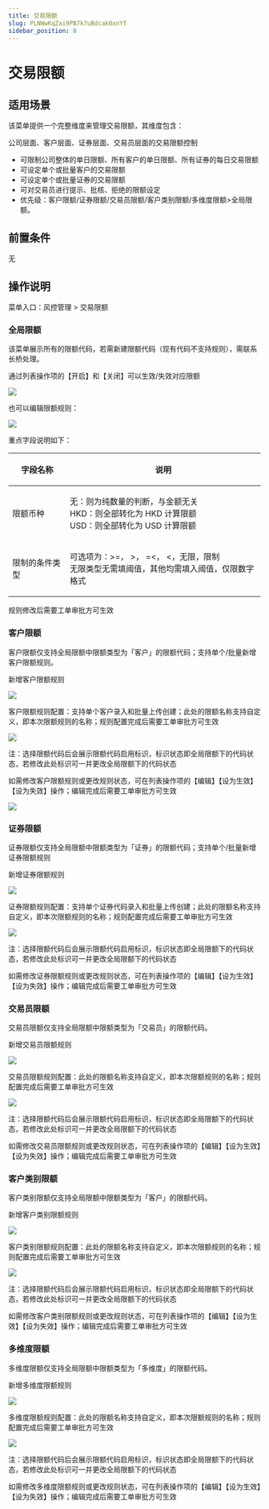 ```yaml
---
title: 交易限额
slug: PLNWwKqZai9PB7k7uBdcak0xnYf
sidebar_position: 8
---
```



# 交易限额

## 适用场景

该菜单提供一个完整维度来管理交易限额，其维度包含：

公司层面、客户层面、证券层面、交易员层面的交易限额控制

- 可限制公司整体的单日限额、所有客户的单日限额、所有证券的每日交易限额
- 可设定单个或批量客户的交易限额 
- 可设定单个或批量证券的交易限额 
- 可对交易员进行提示、批核、拒绝的限额设定
- 优先级：客户限额/证券限额/交易员限额/客户类别限额/多维度限额&gt;全局限额。

## 前置条件

无

## 操作说明

菜单入口：风控管理 &gt; 交易限额

### 全局限额

该菜单展示所有的限额代码，若需新建限额代码（现有代码不支持规则），需联系长桥处理。

通过列表操作项的【开启】和【关闭】可以生效/失效对应限额

<img src="/assets/WAZ3b7NTKo98rExkuqGc7QIInSc.png" src-width="3266" src-height="853" align="center"/>

也可以编辑限额规则：

<img src="/assets/Or7abKxpJoQwcNxARiXcaqXcnwb.png" src-width="3276" src-height="1638" align="center"/>

重点字段说明如下：

<table header_column="1" header_row="1">
<colgroup>
<col width="172"/>
<col width="612"/>
</colgroup>
<thead>
<tr><th><p>字段名称</p></th><th><p>说明</p></th></tr>
</thead>
<tbody>
<tr><td><p>限额币种</p></td><td><p>无：则为纯数量的判断，与金额无关<br/>HKD：则全部转化为 HKD 计算限额<br/>USD：则全部转化为 USD 计算限额 </p></td></tr>
<tr><td><p>限制的条件类型</p></td><td><p>可选项为：&gt;=， &gt;， =&lt;， &lt;，无限，限制<br/>无限类型无需填阈值，其他均需填入阈值，仅限数字格式</p></td></tr>
</tbody>
</table>

规则修改后需要工单审批方可生效

### 客户限额

客户限额仅支持全局限额中限额类型为「客户」的限额代码；支持单个/批量新增客户限额规则。

新增客户限额规则

<img src="/assets/Km5NbSMUXoNQ6lxyNQwcSN6unbg.png" src-width="3238" src-height="690" align="center"/>

客户限额规则配置：支持单个客户录入和批量上传创建；此处的限额名称支持自定义，即本次限额规则的名称；规则配置完成后需要工单审批方可生效

<img src="/assets/U485bLrIHo6E2qxYUECc1tsZndb.png" src-width="3252" src-height="1636" align="center"/>

注：选择限额代码后会展示限额代码启用标识，标识状态即全局限额下的代码状态，若修改此处标识可一并更改全局限额下的代码状态

如需修改客户限额规则或更改规则状态，可在列表操作项的【编辑】【设为生效】【设为失效】操作；编辑完成后需要工单审批方可生效

<img src="/assets/Rmc6be8gIotzRXxcnCYckShlnid.png" src-width="3327" src-height="735" align="center"/>

### 证券限额

证券限额仅支持全局限额中限额类型为「证券」的限额代码；支持单个/批量新增证券限额规则

新增证券限额规则

<img src="/assets/MJGHbmwdTovJBAxoVElcrXdLnTb.png" src-width="3220" src-height="698" align="center"/>

证券限额规则配置：支持单个证券代码录入和批量上传创建；此处的限额名称支持自定义，即本次限额规则的名称；规则配置完成后需要工单审批方可生效

<img src="/assets/CgWfbTDHUozPfPxSkQgcSKzsnDf.png" src-width="3262" src-height="1628" align="center"/>

注：选择限额代码后会展示限额代码启用标识，标识状态即全局限额下的代码状态，若修改此处标识可一并更改全局限额下的代码状态

如需修改证券限额规则或更改规则状态，可在列表操作项的【编辑】【设为生效】【设为失效】操作；编辑完成后需要工单审批方可生效

### 交易员限额

交易员限额仅支持全局限额中限额类型为「交易员」的限额代码。

新增交易员限额规则

<img src="/assets/NVUlbXuHUoDOkNxoLercnds2nHe.png" src-width="3244" src-height="710" align="center"/>

交易员限额规则配置：此处的限额名称支持自定义，即本次限额规则的名称；规则配置完成后需要工单审批方可生效

<img src="/assets/UQsFbnCz4oBRjXx6BZCcHMeJnQe.png" src-width="3298" src-height="1640" align="center"/>

注：选择限额代码后会展示限额代码启用标识，标识状态即全局限额下的代码状态，若修改此处标识可一并更改全局限额下的代码状态

如需修改交易员限额规则或更改规则状态，可在列表操作项的【编辑】【设为生效】【设为失效】操作；编辑完成后需要工单审批方可生效

### 客户类别限额

客户类别限额仅支持全局限额中限额类型为「客户」的限额代码。

新增客户类别限额规则

<img src="/assets/PdTkbZULNobZY2xksH6cgkwtnYd.png" src-width="3248" src-height="836" align="center"/>

客户类别限额规则配置：此处的限额名称支持自定义，即本次限额规则的名称；规则配置完成后需要工单审批方可生效

<img src="/assets/T0aab4f6aoY3uCxdb8AcMrninRe.png" src-width="3274" src-height="1604" align="center"/>

注：选择限额代码后会展示限额代码启用标识，标识状态即全局限额下的代码状态，若修改此处标识可一并更改全局限额下的代码状态

如需修改客户类别限额规则或更改规则状态，可在列表操作项的【编辑】【设为生效】【设为失效】操作；编辑完成后需要工单审批方可生效

### 多维度限额

多维度限额仅支持全局限额中限额类型为「多维度」的限额代码。

新增多维度限额规则

<img src="/assets/TJJsb2EBxoqdORxH8spcWOq4nEb.png" src-width="3224" src-height="558" align="center"/>

多维度限额规则配置：此处的限额名称支持自定义，即本次限额规则的名称；规则配置完成后需要工单审批方可生效

<img src="/assets/NWYKbOwxgoqkcvxF6Pocrk3pnjg.png" src-width="3254" src-height="1628" align="center"/>

注：选择限额代码后会展示限额代码启用标识，标识状态即全局限额下的代码状态，若修改此处标识可一并更改全局限额下的代码状态

如需修改多维度限额规则或更改规则状态，可在列表操作项的【编辑】【设为生效】【设为失效】操作；编辑完成后需要工单审批方可生效

